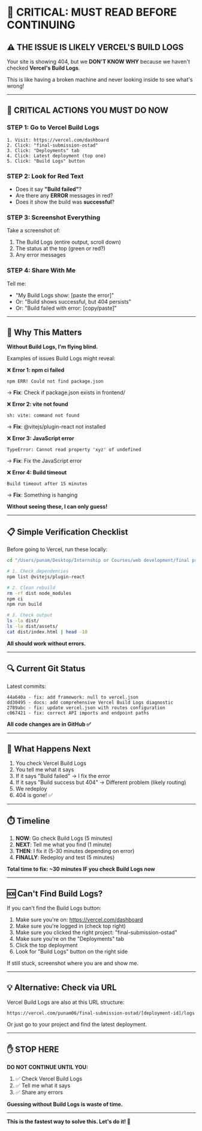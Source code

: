 # 🚨 CRITICAL: MUST READ BEFORE CONTINUING

## ⚠️ **THE ISSUE IS LIKELY VERCEL'S BUILD LOGS**

Your site is showing 404, but we **DON'T KNOW WHY** because we haven't checked **Vercel's Build Logs**.

This is like having a broken machine and never looking inside to see what's wrong!

---

## 🔴 **CRITICAL ACTIONS YOU MUST DO NOW**

### **STEP 1: Go to Vercel Build Logs**

```
1. Visit: https://vercel.com/dashboard
2. Click: "final-submission-ostad"
3. Click: "Deployments" tab
4. Click: Latest deployment (top one)
5. Click: "Build Logs" button
```

### **STEP 2: Look for Red Text**

- Does it say **"Build failed"**?
- Are there any **ERROR** messages in red?
- Does it show the build was **successful**?

### **STEP 3: Screenshot Everything**

Take a screenshot of:
1. The Build Logs (entire output, scroll down)
2. The status at the top (green or red?)
3. Any error messages

### **STEP 4: Share With Me**

Tell me:
- "My Build Logs show: [paste the error]"
- Or: "Build shows successful, but 404 persists"
- Or: "Build failed with error: [copy/paste]"

---

## 🎯 **Why This Matters**

**Without Build Logs, I'm flying blind.**

Examples of issues Build Logs might reveal:

❌ **Error 1: npm ci failed**
```
npm ERR! Could not find package.json
```
→ **Fix**: Check if package.json exists in frontend/

❌ **Error 2: vite not found**
```
sh: vite: command not found
```
→ **Fix**: @vitejs/plugin-react not installed

❌ **Error 3: JavaScript error**
```
TypeError: Cannot read property 'xyz' of undefined
```
→ **Fix**: Fix the JavaScript error

❌ **Error 4: Build timeout**
```
Build timeout after 15 minutes
```
→ **Fix**: Something is hanging

**Without seeing these, I can only guess!**

---

## 📋 **Simple Verification Checklist**

Before going to Vercel, run these locally:

```bash
cd "/Users/punam/Desktop/Internship or Courses/web development/final project/finalSubmissionOstad/frontend"

# 1. Check dependencies
npm list @vitejs/plugin-react

# 2. Clean rebuild
rm -rf dist node_modules
npm ci
npm run build

# 3. Check output
ls -la dist/
ls -la dist/assets/
cat dist/index.html | head -10
```

**All should work without errors.**

---

## 🔍 **Current Git Status**

Latest commits:
```
44a640a - fix: add framework: null to vercel.json
dd30495 - docs: add comprehensive Vercel Build Logs diagnostic
2789abc - fix: update vercel.json with routes configuration
c067421 - fix: correct API imports and endpoint paths
```

**All code changes are in GitHub ✅**

---

## 🚀 **What Happens Next**

1. You check Vercel Build Logs
2. You tell me what it says
3. If it says "Build failed" → I fix the error
4. If it says "Build success but 404" → Different problem (likely routing)
5. We redeploy
6. 404 is gone! ✅

---

## ⏱️ **Timeline**

1. **NOW**: Go check Build Logs (5 minutes)
2. **NEXT**: Tell me what you find (1 minute)
3. **THEN**: I fix it (5-30 minutes depending on error)
4. **FINALLY**: Redeploy and test (5 minutes)

**Total time to fix: ~30 minutes IF you check Build Logs now**

---

## 🆘 **Can't Find Build Logs?**

If you can't find the Build Logs button:

1. Make sure you're on: https://vercel.com/dashboard
2. Make sure you're logged in (check top right)
3. Make sure you clicked the right project: "final-submission-ostad"
4. Make sure you're on the "Deployments" tab
5. Click the top deployment
6. Look for "Build Logs" button on the right side

If still stuck, screenshot where you are and show me.

---

## 💡 **Alternative: Check via URL**

Vercel Build Logs are also at this URL structure:
```
https://vercel.com/punam06/final-submission-ostad/[deployment-id]/logs
```

Or just go to your project and find the latest deployment.

---

## ✋ **STOP HERE**

**DO NOT CONTINUE UNTIL YOU:**

1. ✅ Check Vercel Build Logs
2. ✅ Tell me what it says
3. ✅ Share any errors

**Guessing without Build Logs is waste of time.**

---

**This is the fastest way to solve this. Let's do it! 🚀**
